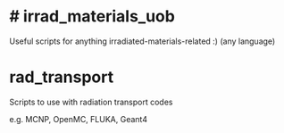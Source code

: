 # # irrad_materials_uob
Useful scripts for anything irradiated-materials-related :) (any language)



# rad_transport
Scripts to use with radiation transport codes

e.g. MCNP, OpenMC, FLUKA, Geant4
